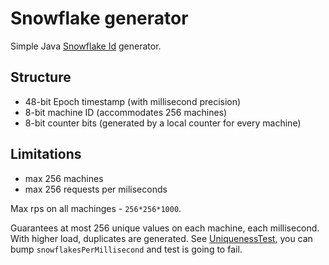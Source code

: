 # Snowflake generator
Simple Java [Snowflake Id](https://en.wikipedia.org/wiki/Snowflake_ID) generator.

## Structure

- 48-bit Epoch timestamp (with millisecond precision)
- 8-bit machine ID (accommodates 256 machines)
- 8-bit counter bits (generated by a local counter for every machine)


## Limitations

- max 256 machines
- max 256 requests per miliseconds

Max rps on all machinges - `256*256*1000`.

Guarantees at most 256 unique values on each machine, each millisecond. With higher load, duplicates are generated. See [UniquenessTest](https://github.com/pszymczyk/snowflake/blob/main/lib/src/test/java/com/pszymczyk/snowflake/UniquenessTest.java), you can bump `snowflakesPerMillisecond` and test is going to fail.
